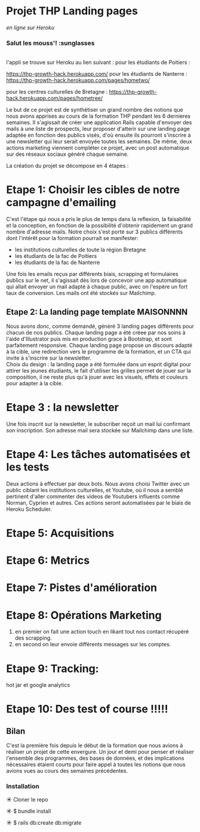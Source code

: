# Projet THP Landing pages
 *en ligne sur Heroku* </br>

### Salut les mouss'!  :sunglasses
</br>
l'appli se trouve sur Heroku au lien suivant :
pour les étudiants de Poitiers :

https://thp-growth-hack.herokuapp.com/
pour les étudiants de Nanterre :
https://thp-growth-hack.herokuapp.com/pages/hometwo/

pour les centres culturelles de Bretagne :
https://thp-growth-hack.herokuapp.com/pages/hometree/
</br>

Le but de ce projet est de synthétiser un grand nombre des notions que nous avons apprises au cours de la formation THP pendant les 6 dernieres semaines. Il s'agissait de créer une application Rails capable d'envoyer des mails à une liste de prospects, leur proposer d'atterir sur une landing page adaptée en fonction des publics visés, d'où ensuite ils pourront s'inscrire à une newsletter qui leur serait envoyée toutes les semaines. De même, deux actions marketing viennent compléter ce projet, avec un post automatique sur des réseaux sociaux généré chaque semaine.

La création du projet se décompose en 4 étapes :

# Etape 1: Choisir les cibles de notre campagne d'emailing

C'est l'étape qui nous a pris le plus de temps dans la reflexion, la faisabilité et la conception, en fonction de la possibilité d'obtenir rapidement un grand nombre d'adresse mails.
Notre choix s'est porté sur 3 publics différents dont l'intérêt pour la formation pourrait se manifester:
- les institutions culturelles de toute la région Bretagne
- les étudiants de la fac de Poitiers
- les étudiants de la fac de Nanterre

Une fois les emails reçus par différents biais, scrapping et formulaires publics sur le net, il s'agissait dès lors de concevoir une app automatique qui allait envoyer un mail adapté à chaque public, avec on l'espère un fort taux de conversion. Les mails ont été stockés sur Mailchimp.

## Etape 2: La landing page template MAISONNNN

Nous avons donc, comme demandé, généré 3 landing pages différents pour chacun de nos publics.
Chaque landing page a été créee par nos soins à l'aide d'Illustrator puis mis en production grace à Bootstrap, et sont parfaitement responsive.
Chaque landing page propose un discours adapté à la cible, une redirection vers le programme de la formation, et un CTA qui invite à s'inscrire sur la newsletter.
</br>
Choix du design : la landing page a été formulée dans un esprit digital pour attirer les jeunes étudiants, le fait d'utiliser les grilles permet de jouer sur la composition, il ne reste plus qu'à jouer avec les visuels, effets et couleurs pour adapter à la cible.

# Etape 3 : la newsletter

Une fois inscrit sur la newsletter, le subscriber reçoit un mail lui confirmant son inscription. Son adresse mail sera stockée sur Mailchimp dans une liste.

# Etape 4: Les tâches automatisées et les tests

Deux actions à effectuer par deux bots. Nous avons choisi Twitter avec un public ciblant les institutions culturelles, et Youtube, où il nous a semblé pertinent d'aller commenter des videos de Youtubers influents comme Norman, Cyprien et autres. Ces actions seront automatisées par le biais de Heroku Scheduler.

# Etape 5: Acquisitions
# Etape 6: Metrics
# Etape 7: Pistes d'amélioration

# Etape 8: Opérations Marketing
1) en premier on fait une action touch en likant tout nos contact récupéré des scrapping.
2) en second on leur envoie différents messages sur les comptes.

# Etape 9: Tracking: 
hot jar et google analytics

# Etape 10: Des test of course !!!!! 





## Bilan

C'est la première fois depuis le début de la formation que nous avions à réaliser un projet de cette envergure. Un jour et demi pour penser et réaliser l'ensemble des programmes, des bases de données, et des implications nécessaires étaient courts pour faire appel à toutes les notions que nous avions vues au cours des semaines précédentes.


### Installation

 :sunny:   Cloner le repo

 :sunny:   $ bundle install

 :sunny:   $ rails db:create db:migrate
